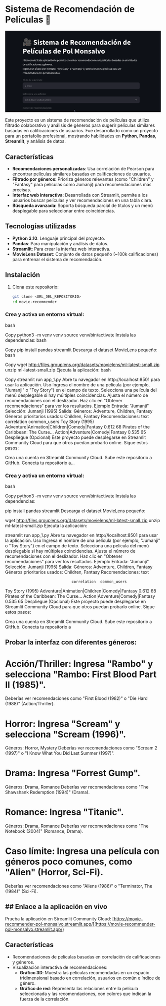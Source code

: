 # Sistema de Recomendación de Películas 🎥

![Captura de la interfaz](assets/streamlit.png)

Este proyecto es un sistema de recomendación de películas que utiliza filtrado colaborativo y análisis de géneros para sugerir películas similares basadas en calificaciones de usuarios. Fue desarrollado como un proyecto para un portafolio profesional, mostrando habilidades en **Python**, **Pandas**, **Streamlit**, y análisis de datos.

## Características
- **Recomendaciones personalizadas**: Usa correlación de Pearson para encontrar películas similares basadas en calificaciones de usuarios.
- **Filtrado por géneros**: Prioriza géneros relevantes (como "Children" y "Fantasy" para películas como Jumanji) para recomendaciones más precisas.
- **Interfaz web interactiva**: Desarrollada con Streamlit, permite a los usuarios buscar películas y ver recomendaciones en una tabla clara.
- **Búsqueda avanzada**: Soporta búsqueda parcial de títulos y un menú desplegable para seleccionar entre coincidencias.

## Tecnologías utilizadas
- **Python 3.10**: Lenguaje principal del proyecto.
- **Pandas**: Para manipulación y análisis de datos.
- **Streamlit**: Para crear la interfaz web interactiva.
- **MovieLens Dataset**: Conjunto de datos pequeño (~100k calificaciones) para entrenar el sistema de recomendación.

## Instalación
1. Clona este repositorio:
   ```bash
   git clone <URL_DEL_REPOSITORIO>
   cd movie-recommender

### Crea y activa un entorno virtual:
bash

Copy
python3 -m venv venv
source venv/bin/activate
Instala las dependencias:
bash

Copy
pip install pandas streamlit
Descarga el dataset MovieLens pequeño:
bash

Copy
wget http://files.grouplens.org/datasets/movielens/ml-latest-small.zip
unzip ml-latest-small.zip
Ejecuta la aplicación:
bash

Copy
streamlit run app_1.py
Abre tu navegador en http://localhost:8501 para usar la aplicación.
Uso
Ingresa el nombre de una película (por ejemplo, "Jumanji" o "Toy Story") en el campo de texto.
Selecciona una película del menú desplegable si hay múltiples coincidencias.
Ajusta el número de recomendaciones con el deslizador.
Haz clic en "Obtener recomendaciones" para ver los resultados.
Ejemplo
Entrada: "Jumanji"
Selección: Jumanji (1995)
Salida:
Géneros: Adventure, Children, Fantasy
Géneros prioritarios usados: Children, Fantasy
Recomendaciones:
text
                                   correlation  common_users
Toy Story (1995)                              Adventure|Animation|Children|Comedy|Fantasy  0.612        68
Pirates of the Caribbean: The Curse...        Action|Adventure|Comedy|Fantasy            0.535        65
Despliegue (Opcional)
Este proyecto puede desplegarse en Streamlit Community Cloud para que otros puedan probarlo online. Sigue estos pasos:

Crea una cuenta en Streamlit Community Cloud.
Sube este repositorio a GitHub.
Conecta tu repositorio a...

### Crea y activa un entorno virtual:
bash

Copy
python3 -m venv venv
source venv/bin/activate
Instala las dependencias:

pip install pandas streamlit
Descarga el dataset MovieLens pequeño:

wget http://files.grouplens.org/datasets/movielens/ml-latest-small.zip
unzip ml-latest-small.zip
Ejecuta la aplicación:

streamlit run app_1.py
Abre tu navegador en http://localhost:8501 para usar la aplicación.
Uso
Ingresa el nombre de una película (por ejemplo, "Jumanji" o "Toy Story") en el campo de texto.
Selecciona una película del menú desplegable si hay múltiples coincidencias.
Ajusta el número de recomendaciones con el deslizador.
Haz clic en "Obtener recomendaciones" para ver los resultados.
Ejemplo
Entrada: "Jumanji"
Selección: Jumanji (1995)
Salida:
Géneros: Adventure, Children, Fantasy
Géneros prioritarios usados: Children, Fantasy
Recomendaciones:
text

                                  correlation  common_users
Toy Story (1995)                              Adventure|Animation|Children|Comedy|Fantasy  0.612        68
Pirates of the Caribbean: The Curse...        Action|Adventure|Comedy|Fantasy            0.535        65
Despliegue (Opcional)
Este proyecto puede desplegarse en Streamlit Community Cloud para que otros puedan probarlo online. Sigue estos pasos:

Crea una cuenta en Streamlit Community Cloud.
Sube este repositorio a GitHub.
Conecta tu repositorio a

## Probar la interfaz con diferentes géneros:
# Acción/Thriller: Ingresa "Rambo" y selecciona "Rambo: First Blood Part II (1985)".
Deberías ver recomendaciones como "First Blood (1982)" o "Die Hard (1988)" (Action/Thriller).

# Horror: Ingresa "Scream" y selecciona "Scream (1996)".
Géneros: Horror, Mystery
Deberías ver recomendaciones como "Scream 2 (1997)" o "I Know What You Did Last Summer (1997)".

# Drama: Ingresa "Forrest Gump".
Géneros: Drama, Romance
Deberías ver recomendaciones como "The Shawshank Redemption (1994)" (Drama).
# Romance: Ingresa "Titanic".
Géneros: Drama, Romance
Deberías ver recomendaciones como "The Notebook (2004)" (Romance, Drama).

# Caso límite: Ingresa una película con géneros poco comunes, como "Alien" (Horror, Sci-Fi).
Deberías ver recomendaciones como "Aliens (1986)" o "Terminator, The (1984)" (Sci-Fi).

## ## Enlace a la aplicación en vivo
Prueba la aplicación en Streamlit Community Cloud: [https://movie-recommender-pol-monsalvo.streamlit.app/](https://movie-recommender-pol-monsalvo.streamlit.app/)

## Características
- Recomendaciones de películas basadas en correlación de calificaciones y géneros.
- Visualización interactiva de recomendaciones:
  - **Gráfico 3D**: Muestra las películas recomendadas en un espacio tridimensional basado en correlación, usuarios en común e índice de género.
  - **Gráfico de red**: Representa las relaciones entre la película seleccionada y las recomendaciones, con colores que indican la fuerza de la correlación.